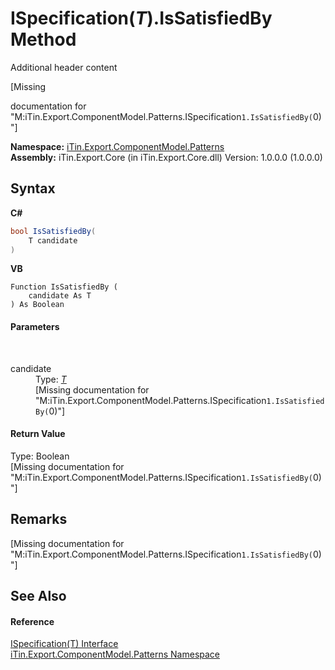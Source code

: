 # ISpecification(*T*).IsSatisfiedBy Method 
Additional header content 

\[Missing <summary> documentation for "M:iTin.Export.ComponentModel.Patterns.ISpecification`1.IsSatisfiedBy(`0)"\]

**Namespace:**&nbsp;<a href="N_iTin_Export_ComponentModel_Patterns">iTin.Export.ComponentModel.Patterns</a><br />**Assembly:**&nbsp;iTin.Export.Core (in iTin.Export.Core.dll) Version: 1.0.0.0 (1.0.0.0)

## Syntax

**C#**<br />
``` C#
bool IsSatisfiedBy(
	T candidate
)
```

**VB**<br />
``` VB
Function IsSatisfiedBy ( 
	candidate As T
) As Boolean
```


#### Parameters
&nbsp;<dl><dt>candidate</dt><dd>Type: <a href="T_iTin_Export_ComponentModel_Patterns_ISpecification_1">*T*</a><br />\[Missing <param name="candidate"/> documentation for "M:iTin.Export.ComponentModel.Patterns.ISpecification`1.IsSatisfiedBy(`0)"\]</dd></dl>

#### Return Value
Type: Boolean<br />\[Missing <returns> documentation for "M:iTin.Export.ComponentModel.Patterns.ISpecification`1.IsSatisfiedBy(`0)"\]

## Remarks
\[Missing <remarks> documentation for "M:iTin.Export.ComponentModel.Patterns.ISpecification`1.IsSatisfiedBy(`0)"\]

## See Also


#### Reference
<a href="T_iTin_Export_ComponentModel_Patterns_ISpecification_1">ISpecification(T) Interface</a><br /><a href="N_iTin_Export_ComponentModel_Patterns">iTin.Export.ComponentModel.Patterns Namespace</a><br />